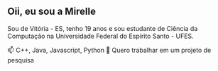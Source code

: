## Oii, eu sou a Mirelle 
Sou de Vitória - ES, tenho 19 anos e sou estudante de Ciência da Computação na Universidade Federal do Espírito Santo - UFES.

📫 C++, Java, Javascript, Python
🔭 Quero trabalhar em um projeto de pesquisa

<!--
**mirellemiranda/mirellemiranda** is a ✨ _special_ ✨ repository because its `README.md` (this file) appears on your GitHub profile.

Here are some ideas to get you started:

- 🔭 I’m currently working on ...
- 🌱 I’m currently learning javascript
- 👯 I’m looking to collaborate on ...
- 🤔 I’m looking for help with git
- 💬 Ask me about ...
- 📫 How to reach me: ...
- 😄 Pronouns: she/her
- ⚡ Fun fact: ...
-->
